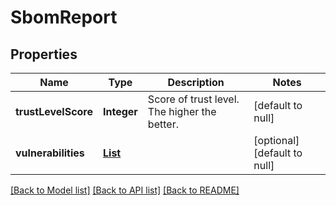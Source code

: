 # SbomReport
## Properties

| Name | Type | Description | Notes |
|------------ | ------------- | ------------- | -------------|
| **trustLevelScore** | **Integer** | Score of trust level. The higher the better. | [default to null] |
| **vulnerabilities** | [**List**](SbomVulnerability.md) |  | [optional] [default to null] |

[[Back to Model list]](../README.md#documentation-for-models) [[Back to API list]](../README.md#documentation-for-api-endpoints) [[Back to README]](../README.md)

